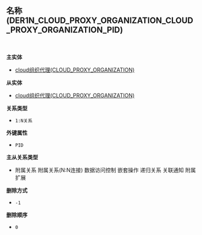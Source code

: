 ## 名称(DER1N_CLOUD_PROXY_ORGANIZATION_CLOUD_PROXY_ORGANIZATION_PID) <!-- {docsify-ignore-all} -->



<br>
<p class="panel-title"><b>主实体</b></p>

* [cloud组织代理(CLOUD_PROXY_ORGANIZATION)](module/cloud_proxy/cloud_proxy_organization)

<p class="panel-title"><b>从实体</b></p>

* [cloud组织代理(CLOUD_PROXY_ORGANIZATION)](module/cloud_proxy/cloud_proxy_organization)

<p class="panel-title"><b>关系类型</b></p>

* `1:N关系`

<p class="panel-title"><b>外键属性</b></p>

* `PID`

<p class="panel-title"><b>主从关系类型</b></p>

* <i class="fa fa-square"/></i> 附属关系 <i class="fa fa-square"/></i> 附属关系(N:N连接) <i class="fa fa-square"/></i> 数据访问控制 <i class="fa fa-square"/></i> 嵌套操作 <i class="fa fa-square"/></i> 递归关系 <i class="fa fa-square"/></i> 关联通知 <i class="fa fa-square"/></i> 附属扩展

<p class="panel-title"><b>删除方式</b></p>

* `-1`

<p class="panel-title"><b>删除顺序</b></p>

* `0`
